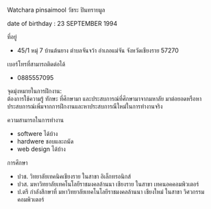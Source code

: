 Watchara pinsaimool วัชระ ปินทรายมูล

date of birthday : 23 SEPTEMBER 1994

ที่อยู่
- 45/1 หมุ่ 7 บ้านต้นยาง ตำบลจันจว้า อำเภอแม่จัน จังหวัดเชียงราย 57270

เบอร์โทรที่สามารถติดต่อได้
 - 0885557095

จุดมุ่งหมายในการฝึกงาน:                
ต้องการใช้ความรู้ ทักษะ ที่ศึกษามา และประสบการณ์ที่ศึกษามาจากมหาลัย มาต่อยอดหรือหาประสบการณ์เพิ่มจากการฝึกงานและหาประสบการณืใหม่ในการทำงานจริง

ความสามารถในการทำงาน
 - softwere ได้บ้าง
 - hardwere ชอบและถนัด
 - web design ได้บ้าง
 
 การศึกษา
 - ปวช. วิทยาลัยเทคนิคเชียงราย ในสาขา อิเล็กทรอนิกส์
 - ปวส. มหาวิทยาลัยเทคโนโลยีราชมงคลล้านนา เชียงราย ในสาขา เทคนอคคอมพิวเตอร์
 - ป.ตรี กำลังสึกษาที่ มหาวิทยาลัยเทคโนโลยีราชมงคลล้านนา เชียงใหม่ ในสาขา วิศวกรรมคอมพิวเตอร์
